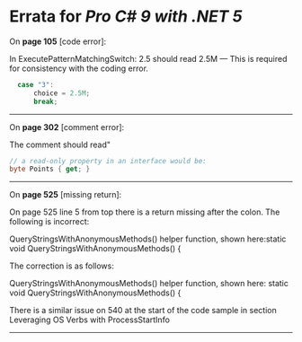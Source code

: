# Errata for *Pro C# 9 with .NET 5*

On **page 105** [code error]:
 
In ExecutePatternMatchingSwitch:
2.5 should read 2.5M   —  This is required for consistency with the coding error.
```c#
  case "3":
      choice = 2.5M;
      break;
```

***
On **page 302** [comment error]:
 
The comment should read"
```c#
// a read-only property in an interface would be:
byte Points { get; }
```
***

On **page 525** [missing return]:
 
On page 525 line 5 from top there is a return missing after the colon. The following is incorrect:

QueryStringsWithAnonymousMethods() helper function, shown here:static void
QueryStringsWithAnonymousMethods()
{

The correction is as follows:

QueryStringsWithAnonymousMethods() helper function, shown here:
static void QueryStringsWithAnonymousMethods()
{

There is a similar issue on 540 at the start of the code sample in section Leveraging OS Verbs with ProcessStartInfo

***
